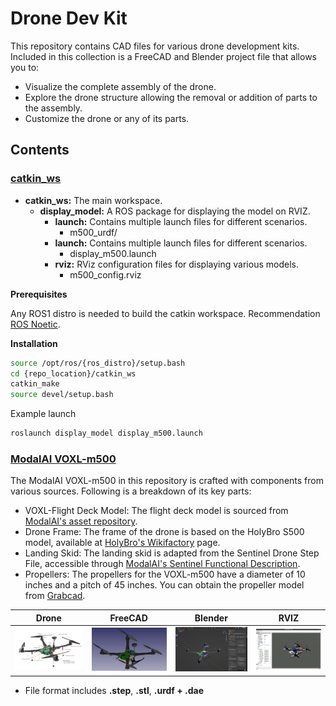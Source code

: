 # Drone Dev Kit

This repository contains CAD files for various drone development kits. 
Included in this collection is a FreeCAD and Blender project file that allows you to:

- Visualize the complete assembly of the drone.
- Explore the drone structure allowing the removal or addition of parts to the assembly.
- Customize the drone or any of its parts.

## Contents

### [catkin_ws](./catkin_ws)

- **catkin_ws:** The main workspace.
  - **display_model:** A ROS package for displaying the model on RVIZ.
    - **launch:** Contains multiple launch files for different scenarios.
      - m500_urdf/
    - **launch:** Contains multiple launch files for different scenarios.
      - display_m500.launch
    - **rviz:** RViz configuration files for displaying various models.
      - m500_config.rviz

**Prerequisites**

Any ROS1 distro is needed to build the catkin workspace. Recommendation [ROS Noetic](http://wiki.ros.org/noetic/Installation).

**Installation**

```bash
source /opt/ros/{ros_distro}/setup.bash
cd {repo_location}/catkin_ws
catkin_make
source devel/setup.bash
```

Example launch
```bash
roslaunch display_model display_m500.launch
```

### [ModalAI VOXL-m500](./voxl-m500)

The ModalAI VOXL-m500 in this repository is crafted with components from various sources. Following is a breakdown of its key parts:

- VOXL-Flight Deck Model: The flight deck model is sourced from [ModalAI's asset repository](https://developer.modalai.com/asset/6).
- Drone Frame: The frame of the drone is based on the HolyBro S500 model, available at [HolyBro's Wikifactory](https://wikifactory.com/+holybro/reference-frame-1/files) page.
- Landing Skid: The landing skid is adapted from the Sentinel Drone Step File, accessible through [ModalAI's Sentinel Functional Description](https://docs.modalai.com/sentinel-functional-description/#3d-step).
- Propellers: The propellers for the VOXL-m500 have a diameter of 10 inches and a pitch of 45 inches. You can obtain the propeller model from [Grabcad](https://grabcad.com/library/propeller-10x45-1).


| Drone                                                                 | FreeCAD                                                                       | Blender                                                               | RVIZ
|-----------------------------------------------------------------------|-------------------------------------------------------------------------------|-----------------------------------------------------------------------|---------------------------
|<img src="./voxl-m500/m500.png" alt="VOXL M500 Preview" width="200"/> | <img src="./voxl-m500/m500_CAD.png" alt="VOXL M500 CAD Preview" width="200"/> | <img src="./voxl-m500/m500_BLENDER.png" alt="VOXL M500 Blender Preview" width="200"/> | <img src="./voxl-m500/m500_RVIZ.png" alt="VOXL M500 RVIZ Preview" width="200"/>

- File format includes **.step**, **.stl**, **.urdf + .dae** 